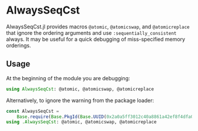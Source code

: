 # AlwaysSeqCst

AlwaysSeqCst.jl provides macros `@atomic`, `@atomicswap`, and `@atomicreplace` that ignore
the ordering arguments and use `:sequentially_consistent` always.  It may be useful for a
quick debugging of miss-specified memory orderings.

## Usage

At the beginning of the module you are debugging:

```julia
using AlwaysSeqCst: @atomic, @atomicswap, @atomicreplace
```

Alternatively, to ignore the warning from the package loader:

```julia
const AlwaysSeqCst =
    Base.require(Base.PkgId(Base.UUID(0x2a0a5ff3012c40a8861a42ef8f4dfa06), "AlwaysSeqCst"))
using .AlwaysSeqCst: @atomic, @atomicswap, @atomicreplace
```
